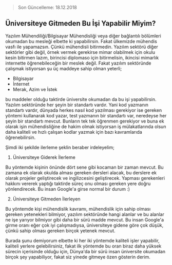 > Son Güncelleme: 18.12.2018

## Üniversiteye Gitmeden Bu İşi Yapabilir Miyim?

Yazılım Mühendiliği/Bilgisayar Mühendisliği veya diğer bağlantılı bölümleri okumadan bu mesleği elbette ki yapabilirsin. Fakat ülkemizde mühendis vasfı ile yapamazsın. Çünkü mühendisli bitirmedin. Yazılım sektörü diğer sektörler gibi değil, örnek vermek gerekirse mimar olabilmek için okulu kesin bitirmen lazım, birincisi diplomaso için bitirmelisin, ikincisi mimarlık internette öğrenebileceğin bir meslek değil. Fakat yazılım sektöründe çalışmak istiyorsan şu üç maddeye sahip olman yeterli;

* Bilgisayar
* İnternet
* Merak, Azim ve İstek

bu maddeler olduğu taktirde üniversite okumadan da bu işi yapabilirsin. Yazılım sektöründe her şeyin bir standartı vardır. Yani kod yazmanın standartı vardır, dünyada herkes nasıl kod yazılması gerekiyor ise gereken yöntemi kullanarak kod yazar, test yazmanın bir standartı var, neredeyse her şeyin bir standartı mevcut. Bunların tek tek öğrenmen gerekiyor ve buna ek olarak işin mühendisliğine de hakim olmak istiyorsan iş mülakatlarında olsun daha kaliteli ve hızlı çalışan kodlar yazmak için bazı kavramlarıda öğrenebilirsin.

Şimdi iki şekilde ilerleme şeklin beraber irdeleyelim;

1. Üniversiteye Giderek İlerleme

Bu yöntemde kişinin önünde dört sene gibi kocaman bir zaman mevcut. Bu zamana ek olarak okulda alması gereken dersleri alacak, bu derslere ek olarak projeler geliştirecek ve ingilizcesini geliştirecek. Yapması gerekenleri hakkını vererek yaptığı taktirde süreç onu olması gereken yere doğru yönlendirecek. Bu insan Google'a girse normal bir durum :)

2. Üniversiteye Gitmeden İlerleyen

Bu yöntemde kişi mühendislik kavramı, mühendislik için sahip olması gereken yetenekleri bilmiyor, yazılım sektöründe hangi alanlar ve bu alanlar ne işe yarıyor bilmiyor gibi daha bir sürü madde mevcut. Bu insan Google'a girme oranı eğer çok iyi çalışmadıysa, üniversiteye gidene göre çok düşük, çünkü sahip olması gereken birçok yetenek mevcut.

Burada şunu demiyorum elbette ki her iki yöntemde kaliteli işler yapabilir, kaliteli yerlere gelebilirsiniz, fakat ilk yöntemde bu oran biraz daha yüksek sürecin içerisinde olduğu için, Dünya'da bir sürü insan üniversite okumadan birçok şey yapabiliyor, fakat siz yinede gitmeye özen gösterin derim.
